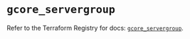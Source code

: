 # `gcore_servergroup`

Refer to the Terraform Registry for docs: [`gcore_servergroup`](https://registry.terraform.io/providers/g-core/gcorelabs/0.3.63/docs/resources/gcore_servergroup).
